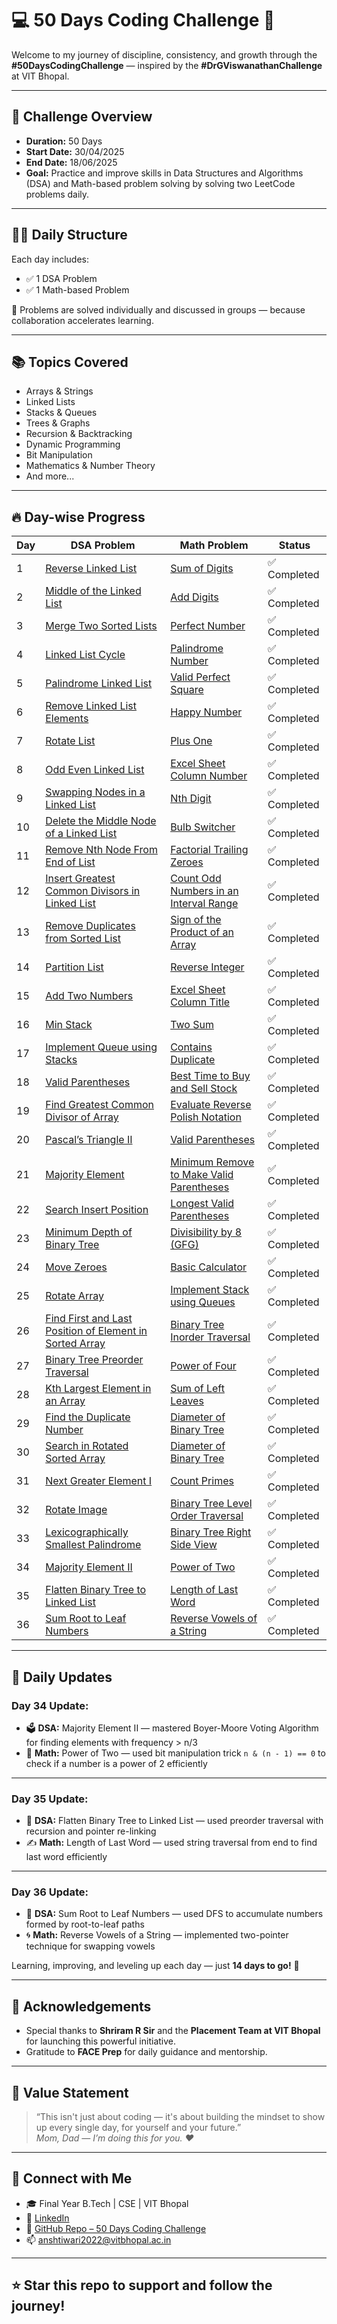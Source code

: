 # 💻 50 Days Coding Challenge 🚀

Welcome to my journey of discipline, consistency, and growth through the **#50DaysCodingChallenge** — inspired by the **#DrGViswanathanChallenge** at VIT Bhopal.

---

## 📅 Challenge Overview

- **Duration:** 50 Days  
- **Start Date:** 30/04/2025  
- **End Date:** 18/06/2025  
- **Goal:** Practice and improve skills in Data Structures and Algorithms (DSA) and Math-based problem solving by solving two LeetCode problems daily.

---

## 👨‍💻 Daily Structure

Each day includes:  
- ✅ 1 DSA Problem  
- ✅ 1 Math-based Problem  

📝 Problems are solved individually and discussed in groups — because collaboration accelerates learning.

---

## 📚 Topics Covered

- Arrays & Strings  
- Linked Lists  
- Stacks & Queues  
- Trees & Graphs  
- Recursion & Backtracking  
- Dynamic Programming  
- Bit Manipulation  
- Mathematics & Number Theory  
- And more...

---

## 🔥 Day-wise Progress

| Day | DSA Problem | Math Problem | Status |
|-----|-------------|--------------|--------|
| 1   | [Reverse Linked List](https://leetcode.com/problems/reverse-linked-list/) | [Sum of Digits](https://leetcode.com/problems/sum-of-digits-in-the-minimum-number/) | ✅ Completed |
| 2   | [Middle of the Linked List](https://leetcode.com/problems/middle-of-the-linked-list/) | [Add Digits](https://leetcode.com/problems/add-digits/) | ✅ Completed |
| 3   | [Merge Two Sorted Lists](https://leetcode.com/problems/merge-two-sorted-lists/) | [Perfect Number](https://leetcode.com/problems/perfect-number/) | ✅ Completed |
| 4   | [Linked List Cycle](https://leetcode.com/problems/linked-list-cycle/) | [Palindrome Number](https://leetcode.com/problems/palindrome-number/) | ✅ Completed |
| 5   | [Palindrome Linked List](https://leetcode.com/problems/palindrome-linked-list/) | [Valid Perfect Square](https://leetcode.com/problems/valid-perfect-square/) | ✅ Completed |
| 6   | [Remove Linked List Elements](https://leetcode.com/problems/remove-linked-list-elements/) | [Happy Number](https://leetcode.com/problems/happy-number/) | ✅ Completed |
| 7   | [Rotate List](https://leetcode.com/problems/rotate-list/) | [Plus One](https://leetcode.com/problems/plus-one/) | ✅ Completed |
| 8   | [Odd Even Linked List](https://leetcode.com/problems/odd-even-linked-list/) | [Excel Sheet Column Number](https://leetcode.com/problems/excel-sheet-column-number/) | ✅ Completed |
| 9   | [Swapping Nodes in a Linked List](https://leetcode.com/problems/swapping-nodes-in-a-linked-list/) | [Nth Digit](https://leetcode.com/problems/nth-digit/) | ✅ Completed |
| 10  | [Delete the Middle Node of a Linked List](https://leetcode.com/problems/delete-the-middle-node-of-a-linked-list/) | [Bulb Switcher](https://leetcode.com/problems/bulb-switcher/) | ✅ Completed |
| 11  | [Remove Nth Node From End of List](https://leetcode.com/problems/remove-nth-node-from-end-of-list/) | [Factorial Trailing Zeroes](https://leetcode.com/problems/factorial-trailing-zeroes/) | ✅ Completed |
| 12  | [Insert Greatest Common Divisors in Linked List](https://leetcode.com/problems/insert-greatest-common-divisors-in-linked-list/) | [Count Odd Numbers in an Interval Range](https://leetcode.com/problems/count-odd-numbers-in-an-interval-range/) | ✅ Completed |
| 13  | [Remove Duplicates from Sorted List](https://leetcode.com/problems/remove-duplicates-from-sorted-list/) | [Sign of the Product of an Array](https://leetcode.com/problems/sign-of-the-product-of-an-array/) | ✅ Completed |
| 14  | [Partition List](https://leetcode.com/problems/partition-list/) | [Reverse Integer](https://leetcode.com/problems/reverse-integer/) | ✅ Completed |
| 15  | [Add Two Numbers](https://leetcode.com/problems/add-two-numbers/) | [Excel Sheet Column Title](https://leetcode.com/problems/excel-sheet-column-title/) | ✅ Completed |
| 16  | [Min Stack](https://leetcode.com/problems/min-stack/) | [Two Sum](https://leetcode.com/problems/two-sum/) | ✅ Completed |
| 17  | [Implement Queue using Stacks](https://leetcode.com/problems/implement-queue-using-stacks/) | [Contains Duplicate](https://leetcode.com/problems/contains-duplicate/) | ✅ Completed |
| 18  | [Valid Parentheses](https://leetcode.com/problems/valid-parentheses/) | [Best Time to Buy and Sell Stock](https://leetcode.com/problems/best-time-to-buy-and-sell-stock/) | ✅ Completed |
| 19  | [Find Greatest Common Divisor of Array](https://leetcode.com/problems/find-greatest-common-divisor-of-array/) | [Evaluate Reverse Polish Notation](https://leetcode.com/problems/evaluate-reverse-polish-notation/) | ✅ Completed |
| 20  | [Pascal’s Triangle II](https://leetcode.com/problems/pascals-triangle-ii/) | [Valid Parentheses](https://leetcode.com/problems/valid-parentheses/) | ✅ Completed |
| 21  | [Majority Element](https://leetcode.com/problems/majority-element/) | [Minimum Remove to Make Valid Parentheses](https://leetcode.com/problems/minimum-remove-to-make-valid-parentheses/) | ✅ Completed |
| 22  | [Search Insert Position](https://leetcode.com/problems/search-insert-position/) | [Longest Valid Parentheses](https://leetcode.com/problems/longest-valid-parentheses/) | ✅ Completed |
| 23  | [Minimum Depth of Binary Tree](https://leetcode.com/problems/minimum-depth-of-binary-tree/) | [Divisibility by 8 (GFG)](https://www.geeksforgeeks.org/problems/divisible-by-8/1) | ✅ Completed |
| 24  | [Move Zeroes](https://leetcode.com/problems/move-zeroes/) | [Basic Calculator](https://leetcode.com/problems/basic-calculator/) | ✅ Completed |
| 25  | [Rotate Array](https://leetcode.com/problems/rotate-array/) | [Implement Stack using Queues](https://leetcode.com/problems/implement-stack-using-queues/) | ✅ Completed |
| 26  | [Find First and Last Position of Element in Sorted Array](https://leetcode.com/problems/find-first-and-last-position-of-element-in-sorted-array/) | [Binary Tree Inorder Traversal](https://leetcode.com/problems/binary-tree-inorder-traversal/) | ✅ Completed |
| 27  | [Binary Tree Preorder Traversal](https://leetcode.com/problems/binary-tree-preorder-traversal/) | [Power of Four](https://leetcode.com/problems/power-of-four/) | ✅ Completed |
| 28  | [Kth Largest Element in an Array](https://leetcode.com/problems/kth-largest-element-in-an-array/) | [Sum of Left Leaves](https://leetcode.com/problems/sum-of-left-leaves/) | ✅ Completed |
| 29  | [Find the Duplicate Number](https://leetcode.com/problems/find-the-duplicate-number/) | [Diameter of Binary Tree](https://leetcode.com/problems/diameter-of-binary-tree/) | ✅ Completed |
| 30  | [Search in Rotated Sorted Array](https://leetcode.com/problems/search-in-rotated-sorted-array/) | [Diameter of Binary Tree](https://leetcode.com/problems/diameter-of-binary-tree/) | ✅ Completed |
| 31  | [Next Greater Element I](https://leetcode.com/problems/next-greater-element-i/) | [Count Primes](https://leetcode.com/problems/count-primes/) | ✅ Completed |
| 32  | [Rotate Image](https://leetcode.com/problems/rotate-image/) | [Binary Tree Level Order Traversal](https://leetcode.com/problems/binary-tree-level-order-traversal/) | ✅ Completed |
| 33  | [Lexicographically Smallest Palindrome](https://leetcode.com/problems/lexicographically-smallest-palindrome/) | [Binary Tree Right Side View](https://leetcode.com/problems/binary-tree-right-side-view/) | ✅ Completed |
| 34  | [Majority Element II](https://leetcode.com/problems/majority-element-ii/) | [Power of Two](https://leetcode.com/problems/power-of-two/) | ✅ Completed |
| 35  | [Flatten Binary Tree to Linked List](https://leetcode.com/problems/flatten-binary-tree-to-linked-list/) | [Length of Last Word](https://leetcode.com/problems/length-of-last-word/) | ✅ Completed |
| 36  | [Sum Root to Leaf Numbers](https://leetcode.com/problems/sum-root-to-leaf-numbers/) | [Reverse Vowels of a String](https://leetcode.com/problems/reverse-vowels-of-a-string/) | ✅ Completed |

---

## 📢 Daily Updates

### Day 34 Update:
- 🗳 **DSA:** Majority Element II — mastered Boyer-Moore Voting Algorithm for finding elements with frequency > n/3  
- 🔢 **Math:** Power of Two — used bit manipulation trick `n & (n - 1) == 0` to check if a number is a power of 2 efficiently

---

### Day 35 Update:
- 🌳 **DSA:** Flatten Binary Tree to Linked List — used preorder traversal with recursion and pointer re-linking
- ✍️ **Math:** Length of Last Word — used string traversal from end to find last word efficiently

---

### Day 36 Update:
- 🌲 **DSA:** Sum Root to Leaf Numbers — used DFS to accumulate numbers formed by root-to-leaf paths  
- 🌀 **Math:** Reverse Vowels of a String — implemented two-pointer technique for swapping vowels

Learning, improving, and leveling up each day — just **14 days to go!** 🚀

---

## 🙏 Acknowledgements

- Special thanks to **Shriram R Sir** and the **Placement Team at VIT Bhopal** for launching this powerful initiative.  
- Gratitude to **FACE Prep** for daily guidance and mentorship.

---

## 🧠 Value Statement

> “This isn't just about coding — it's about building the mindset to show up every single day, for yourself and your future.”  
> *Mom, Dad — I’m doing this for you. ❤*

---

## 📌 Connect with Me

- 🎓 Final Year B.Tech | CSE | VIT Bhopal  
- 🔗 [LinkedIn](https://www.linkedin.com/in/ansh-tiwari-577a72246)  
- 📂 [GitHub Repo – 50 Days Coding Challenge](https://github.com/AnshT013)  
- 📫 anshtiwari2022@vitbhopal.ac.in  

---

## ⭐ Star this repo to support and follow the journey!
